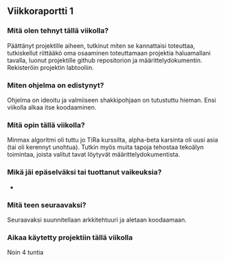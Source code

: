 ## Viikkoraportti 1

### Mitä olen tehnyt tällä viikolla?

Päättänyt projektille aiheen, tutkinut miten se kannattaisi toteuttaa, tutkiskellut riittääkö oma osaaminen toteuttamaan projektia haluamallani tavalla, luonut projektille github repositorion ja määrittelydokumentin. Rekisteröin projektin labtooliin.

### Miten ohjelma on edistynyt?

Ohjelma on ideoitu ja valmiiseen shakkipohjaan on tutustuttu hieman. Ensi viikolla alkaa itse koodaaminen.

### Mitä opin tällä viikolla?

Minmax algoritmi oli tuttu jo TiRa kurssilta, alpha-beta karsinta oli uusi asia (tai oli kerennyt unohtua). Tutkin myös muita tapoja tehostaa tekoälyn toimintaa, joista valitut tavat löytyvät määrittelydokumentista.

### Mikä jäi epäselväksi tai tuottanut vaikeuksia?

-

### Mitä teen seuraavaksi?

Seuraavaksi suunnitellaan arkkitehtuuri ja aletaan koodaamaan.

### Aikaa käytetty projektiin tällä viikolla

Noin 4 tuntia